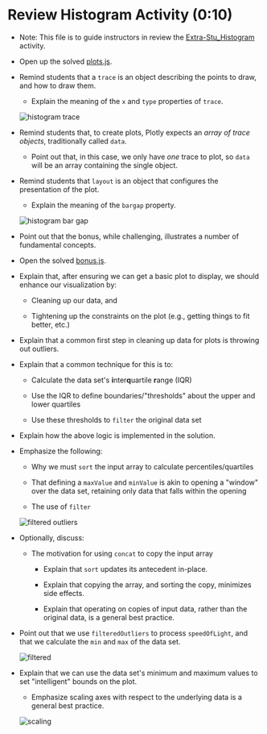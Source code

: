 # Review Histogram Activity (0:10)

* Note: This file is to guide instructors in review the [Extra-Stu_Histogram](../../Unsolved/Extra-Stu_Histogram) activity.

* Open up the solved [plots.js](./plots.js).

* Remind students that a `trace` is an object describing the points to draw, and how to draw them.

  * Explain the meaning of the `x` and `type` properties of `trace`.

  ![histogram trace](../../../Images/histogram1.png)

* Remind students that, to create plots, Plotly expects an _array of trace objects_, traditionally called `data`.

  * Point out that, in this case, we only have _one_ trace to plot, so `data` will be an array containing the single object.

* Remind students that `layout` is an object that configures the presentation of the plot.

  * Explain the meaning of the `bargap` property.

  ![histogram bar gap](../../../Images/histogram2.png)

* Point out that the bonus, while challenging, illustrates a number of fundamental concepts.

* Open the solved [bonus.js](./bonus.js).

* Explain that, after ensuring we can get a basic plot to display, we should enhance our visualization by:

  * Cleaning up our data, and

  * Tightening up the constraints on the plot (e.g., getting things to fit better, etc.)

* Explain that a common first step in cleaning up data for plots is throwing out outliers.

* Explain that a common technique for this is to:

  * Calculate the data set's **i**nter**q**uartile **r**ange (IQR)

  * Use the IQR to define boundaries/"thresholds" about the upper and lower quartiles

  * Use these thresholds to `filter` the original data set

* Explain how the above logic is implemented in the solution.

* Emphasize the following:

  * Why we must `sort` the input array to calculate percentiles/quartiles

  * That defining a `maxValue` and `minValue` is akin to opening a "window" over the data set, retaining only data that falls within the opening

  * The use of `filter`

  ![filtered outliers](../../../Images/histogram3.png)

* Optionally, discuss:

  * The motivation for using `concat` to copy the input array

    * Explain that `sort` updates its antecedent in-place.

    * Explain that copying the array, and sorting the copy, minimizes side effects.

    * Explain that operating on copies of input data, rather than the original data, is a general best practice.

* Point out that we use `filteredOutliers` to process `speedOfLight`, and that we calculate the `min` and `max` of the data set.

  ![filtered](../../../Images/histogram4.png)

* Explain that we can use the data set's minimum and maximum values to set "intelligent" bounds on the plot.

  * Emphasize scaling axes with respect to the underlying data is a general best practice.

  ![scaling](../../../Images/histogram5.png)
